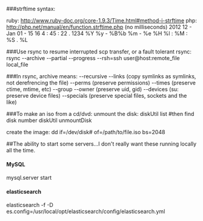 ###strftime syntax:

  ruby: http://www.ruby-doc.org/core-1.9.3/Time.html#method-i-strftime
  php:  http://php.net/manual/en/function.strftime.php (no milliseconds)
    2012 12  - Jan  01  -  15    16 4  : 45 : 22 . 1234
    %Y   %y -  %B%b %m  -  %e    %H %l : %M : %S . %L

###Use rsync to resume interrupted scp transfer, or a fault tolerant rsync:
  rsync --archive --partial --progress --rsh=ssh user@host:remote_file local_file

###In rsync, archive means:
          --recursive
          --links (copy symlinks as symlinks, not derefrencing the file)
          --perms (preserve permissions)
          --times (preserve ctime, mtime, etc)
          --group --owner (preserve uid, gid)
          --devices  (su: preserve device files)
          --specials (preserve special files, sockets and the like)

###To make an iso from a cd/dvd:
  unmount the disk:
    diskUtil list #then find disk number
    diskUtil unmountDisk <disk number>

  create the image:
    dd if=/dev/disk# of=/path/to/file.iso bs=2048


##The ability to start some servers...I don't really want these running locally all the time.
#### MySQL
mysql.server start

#### elasticsearch
elasticsearch -f -D es.config=/usr/local/opt/elasticsearch/config/elasticsearch.yml
